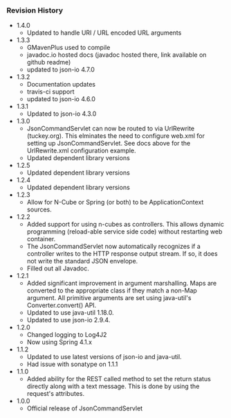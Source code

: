 ### Revision History
* 1.4.0
  * Updated to handle URI / URL encoded URL arguments
* 1.3.3
  * GMavenPlus used to compile
  * javadoc.io hosted docs (javadoc hosted there, link available on github readme)
  * updated to json-io 4.7.0
* 1.3.2
  * Documentation updates
  * travis-ci support
  * updated to json-io 4.6.0
* 1.3.1
  * Updated to json-io 4.3.0
* 1.3.0
  * JsonCommandServlet can now be routed to via UrlRewrite (tuckey.org).  This elminates the need to configure web.xml for setting up JsonCommandServlet.  See docs above for the UrlRewrite.xml configuration example.
  * Updated dependent library versions
* 1.2.5
  * Updated dependent library versions
* 1.2.4
  * Updated dependent library versions
* 1.2.3
  * Allow for N-Cube or Spring (or both) to be ApplicationContext sources.
* 1.2.2
  * Added support for using n-cubes as controllers.  This allows dynamic programming (reload-able service side code) without restarting web container.
  * The JsonCommandServlet now automatically recognizes if a controller writes to the HTTP response output stream.  If so, it does not write the standard JSON envelope.
  * Filled out all Javadoc.
* 1.2.1
  * Added significant improvement in argument marshalling.  Maps are converted to the appropriate class if they match a non-Map argument.  All primitive arguments are set using java-util's Converter.convert() API.
  * Updated to use java-util 1.18.0.
  * Updated to use json-io 2.9.4.
* 1.2.0
  * Changed logging to Log4J2
  * Now using Spring 4.1.x
* 1.1.2
  * Updated to use latest versions of json-io and java-util.
  * Had issue with sonatype on 1.1.1
* 1.1.0
  * Added ability for the REST called method to set the return status directly along with a text message.  This is done by using the request's attributes.
* 1.0.0
  * Official release of JsonCommandServlet
